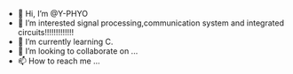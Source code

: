 - 👋 Hi, I’m @Y-PHYO
- 👀 I’m interested signal processing,communication system and integrated circuits!!!!!!!!!!!!!
- 🌱 I’m currently learning C.
- 💞️ I’m looking to collaborate on ...
- 📫 How to reach me ...

<!---
Y-PHYO/Y-PHYO is a ✨ special ✨ repository because its `README.md` (this file) appears on your GitHub profile.
You can click the Preview link to take a look at your changes.
--->
